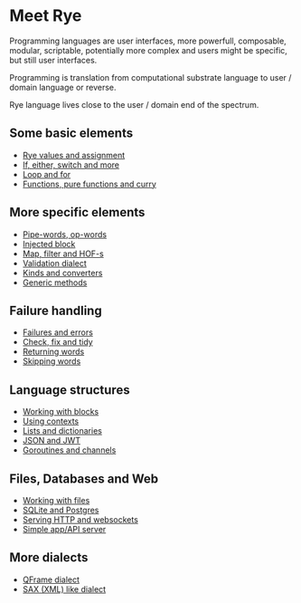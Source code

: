 # Meet Rye

Programming languages are user interfaces, more powerfull, composable, modular, scriptable,
potentially more complex and users might be specific, but still user interfaces.

Programming is translation from computational substrate language to user / domain language or reverse.

Rye language lives close to the user / domain end of the spectrum.

## Some basic elements

* <a href="./TOUR_1.html">Rye values and assignment</a>
* <a href="./TOUR_2.html">If, either, switch and more</a>
* <a href="./TOUR_3.html">Loop and for</a>
* <a href="./TOUR_4.html">Functions, pure functions and curry</a>

## More specific elements

* <a class="wip" href="./TOUR_11.html">Pipe-words, op-words</a>
* <a class="" href="./TOUR_12.html">Injected block</a>
* <a class="" href="./TOUR_16.html">Map, filter and HOF-s</a>
* <a class="wip" href="./TOUR_13.html">Validation dialect</a>
* <a class="notyet" href="./TOUR_14.html">Kinds and converters</a>
* <a class="notyet" href="./TOUR_15.html">Generic methods</a>

## Failure handling

* <a class="wip" href="./TOUR_21.html">Failures and errors</a>
* <a class="wip" href="./TOUR_22.html">Check, fix and tidy</a>
* <a class="notyet" href="./TOUR_23.html">Returning words</a>
* <a class="notyet" href="./TOUR_24.html">Skipping words</a>

## Language structures

* <a class="notyet" href="./TOUR_11.html">Working with blocks</a>
* <a class="notyet" href="./TOUR_11.html">Using contexts</a>
* <a class="notyet" href="./TOUR_11.html">Lists and dictionaries</a>
* <a class="notyet" href="./TOUR_11.html">JSON and JWT</a>
* <a class="notyet" href="./TOUR_11.html">Goroutines and channels</a>

## Files, Databases and Web

* <a class="notyet" href="./TOUR_41.html">Working with files</a>
* <a class="wip" href="./TOUR_42.html">SQLite and Postgres</a>
* <a class="wip" href="./TOUR_43.html">Serving HTTP and websockets</a>
* <a class="notyet" href="./TOUR_44.html">Simple app/API server</a>


## More dialects

* <a class="notyet" href="./TOUR_11.html">QFrame dialect</a>
* <a class="notyet" href="./TOUR_11.html">SAX (XML) like dialect</a>



